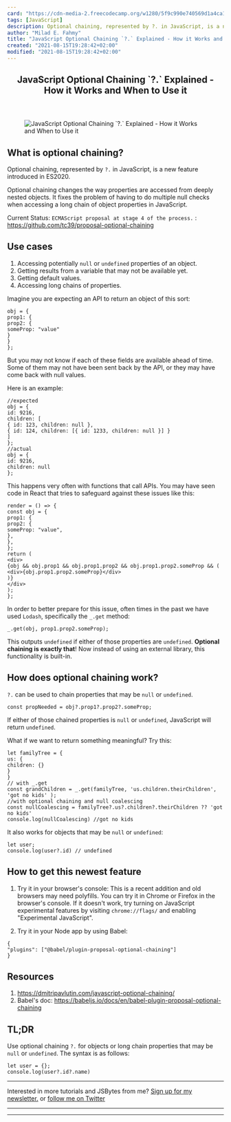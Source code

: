 ```yaml
---
card: "https://cdn-media-2.freecodecamp.org/w1280/5f9c990e740569d1a4ca1d97.jpg"
tags: [JavaScript]
description: Optional chaining, represented by ?. in JavaScript, is a new
author: "Milad E. Fahmy"
title: "JavaScript Optional Chaining `?.` Explained - How it Works and When to Use it"
created: "2021-08-15T19:28:42+02:00"
modified: "2021-08-15T19:28:42+02:00"
---
```

<div class="site-wrapper">
<main id="site-main" class="site-main outer">
<div class="inner">
<article class="post-full post tag-javascript tag-babel ">
<header class="post-full-header">
<h1 class="post-full-title">JavaScript Optional Chaining `?.` Explained - How it Works and When to Use it</h1>
</header>
<figure class="post-full-image">
<picture>
<source media="(max-width: 700px)" sizes="1px" srcset="data:image/gif;base64,R0lGODlhAQABAIAAAAAAAP///yH5BAEAAAAALAAAAAABAAEAAAIBRAA7 1w">
<source media="(min-width: 701px)" sizes="(max-width: 800px) 400px,
(max-width: 1170px) 700px,
1400px" srcset="https://cdn-media-2.freecodecamp.org/w1280/5f9c990e740569d1a4ca1d97.jpg 300w,
https://cdn-media-2.freecodecamp.org/w1280/5f9c990e740569d1a4ca1d97.jpg 600w,
https://cdn-media-2.freecodecamp.org/w1280/5f9c990e740569d1a4ca1d97.jpg 1000w,
https://cdn-media-2.freecodecamp.org/w1280/5f9c990e740569d1a4ca1d97.jpg 2000w">
<img onerror="this.style.display='none'" src="https://cdn-media-2.freecodecamp.org/w1280/5f9c990e740569d1a4ca1d97.jpg" alt="JavaScript Optional Chaining `?.` Explained - How it Works and When to Use it">
</picture>
</figure>
<section class="post-full-content">
<div class="post-content">
<h2 id="whatisoptionalchaining">What is optional chaining?</h2>
<p>Optional chaining, represented by <code>?.</code> in JavaScript, is a new feature introduced in ES2020.</p>
<p>Optional chaining changes the way properties are accessed from deeply nested objects. It fixes the problem of having to do multiple null checks when accessing a long chain of object properties in JavaScript.</p>
<p>Current Status: <code>ECMAScript proposal at stage 4 of the process.</code> : <a href="https://github.com/tc39/proposal-optional-chaining">https://github.com/tc39/proposal-optional-chaining</a></p>
<h2 id="usecases">Use cases</h2>
<ol>
<li>Accessing potentially <code>null</code> or <code>undefined</code> properties of an object.</li>
<li>Getting results from a variable that may not be available yet.</li>
<li>Getting default values.</li>
<li>Accessing long chains of properties.</li>
</ol>
<p>Imagine you are expecting an API to return an object of this sort:</p>
<pre><code class="language-javascript">obj = {
prop1: {
prop2: {
someProp: "value"
}
}
};
</code></pre>
<p>But you may not know if each of these fields are available ahead of time. Some of them may not have been sent back by the API, or they may have come back with null values.</p>
<p>Here is an example:</p>
<pre><code class="language-javascript">//expected
obj = {
id: 9216,
children: [
{ id: 123, children: null },
{ id: 124, children: [{ id: 1233, children: null }] }
]
};
//actual
obj = {
id: 9216,
children: null
};
</code></pre>
<p>This happens very often with functions that call APIs. You may have seen code in React that tries to safeguard against these issues like this:</p>
<pre><code class="language-jsx">render = () =&gt; {
const obj = {
prop1: {
prop2: {
someProp: "value",
},
},
};
return (
&lt;div&gt;
{obj &amp;&amp; obj.prop1 &amp;&amp; obj.prop1.prop2 &amp;&amp; obj.prop1.prop2.someProp &amp;&amp; (
&lt;div&gt;{obj.prop1.prop2.someProp}&lt;/div&gt;
)}
&lt;/div&gt;
);
};
</code></pre>
<p>In order to better prepare for this issue, often times in the past we have used <code>Lodash</code>, specifically the <code>_.get</code> method:</p>
<pre><code class="language-javascript">_.get(obj, prop1.prop2.someProp);
</code></pre>
<p>This outputs <code>undefined</code> if either of those properties are <code>undefined</code>. <strong>Optional chaining is exactly that</strong>! Now instead of using an external library, this functionality is built-in.</p>
<h2 id="howdoesoptionalchainingwork">How does optional chaining work?</h2>
<p><code>?.</code> can be used to chain properties that may be <code>null</code> or <code>undefined</code>.</p>
<pre><code>const propNeeded = obj?.prop1?.prop2?.someProp;
</code></pre>
<p>If either of those chained properties is <code>null</code> or <code>undefined</code>, JavaScript will return <code>undefined</code>.</p>
<p>What if we want to return something meaningful? Try this:</p>
<pre><code class="language-javascript">let familyTree = {
us: {
children: {}
}
}
// with _.get
const grandChildren = _.get(familyTree, 'us.children.theirChildren', 'got no kids' );
//with optional chaining and null coalescing
const nullCoalescing = familyTree?.us?.children?.theirChildren ?? 'got no kids'
console.log(nullCoalescing) //got no kids
</code></pre>
<p>It also works for objects that may be <code>null</code> or <code>undefined</code>:</p>
<pre><code>let user;
console.log(user?.id) // undefined
</code></pre>
<h2 id="howtogetthisnewestfeature">How to get this newest feature</h2>
<ol>
<li>
<p>Try it in your browser's console: This is a recent addition and old browsers may need polyfills. You can try it in Chrome or Firefox in the browser's console. If it doesn't work, try turning on JavaScript experimental features by visiting <code>chrome://flags/</code> and enabling "Experimental JavaScript".</p>
</li>
<li>
<p>Try it in your Node app by using Babel:</p>
</li>
</ol>
<pre><code>{
"plugins": ["@babel/plugin-proposal-optional-chaining"]
}
</code></pre>
<h2 id="resources">Resources</h2>
<ol>
<li><a href="https://dmitripavlutin.com/javascript-optional-chaining/">https://dmitripavlutin.com/javascript-optional-chaining/</a></li>
<li>Babel's doc: <a href="https://babeljs.io/docs/en/babel-plugin-proposal-optional-chaining">https://babeljs.io/docs/en/babel-plugin-proposal-optional-chaining</a></li>
</ol>
<h2 id="tldr">TL;DR</h2>
<p>Use optional chaining <code>?.</code> for objects or long chain properties that may be <code>null</code> or <code>undefined</code>. The syntax is as follows:</p>
<pre><code class="language-javascript">let user = {};
console.log(user?.id?.name)
</code></pre>
<hr>
<p>Interested in more tutorials and JSBytes from me? <a href="https://tinyletter.com/shrutikapoor">Sign up for my newsletter.</a> or <a href="https://twitter.com/shrutikapoor08">follow me on Twitter</a></p>
</div>
<hr>
<hr>
</section>
</article>
</div>
</main>
</div>
<!-- Google Tag Manager (noscript) -->
<!-- End Google Tag Manager (noscript) -->
